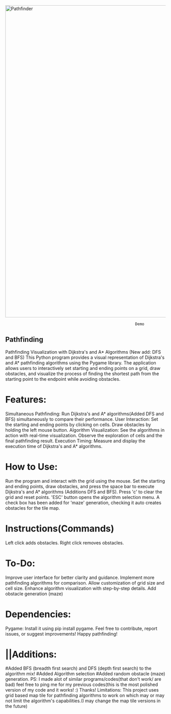   <img width="980" alt="Pathfinder" src="https://github.com/Jitanshu-commits/Pathfinding/assets/146759344/df24c6b2-3437-4ba6-8980-3df89494cf16">
                                                            
                                                                  
                                                             Demo  


## Pathfinding
Pathfinding Visualization with Dijkstra's and A* Algorithms (New add: DFS and BFS)
This Python program provides a visual representation of Dijkstra's and A* pathfinding algorithms using the Pygame library. The application allows users to interactively set starting and ending points on a grid, draw obstacles, and visualize the process of finding the shortest path from the starting point to the endpoint while avoiding obstacles.

# Features: 
Simultaneous Pathfinding: Run Dijkstra's and A* algorithms(Added DFS and BFS) simultaneously to compare their performance.
User Interaction: Set the starting and ending points by clicking on cells. Draw obstacles by holding the left mouse button. 
Algorithm Visualization: See the algorithms in action with real-time visualization. Observe the exploration of cells and the final pathfinding result.
Execution Timing: Measure and display the execution time of Dijkstra's and A* algorithms.
# How to Use:
Run the program and interact with the grid using the mouse.
Set the starting and ending points, draw obstacles, and press the space bar to execute Dijkstra's and A* algorithms (Additions DFS and BFS).
Press 'c' to clear the grid and reset points.
'ESC' button opens the algorithm selection menu.
A check box has been added for 'maze' generation, checking it auto creates obstacles for the tile map.
# Instructions(Commands)
Left click adds obstacles.
Right click removes obstacles.
# To-Do:
Improve user interface for better clarity and guidance.
Implement more pathfinding algorithms for comparison.
Allow customization of grid size and cell size.
Enhance algorithm visualization with step-by-step details.
Add obstacle generation (maze) 
# Dependencies:
Pygame: Install it using pip install pygame.
Feel free to contribute, report issues, or suggest improvements! Happy pathfinding!
# ||Additions:
#Added BFS (breadth first search) and DFS (depth first search) to the algorithm mix!
#Added Algorithm selection
#Added random obstacle (maze) generation.
PS: I made alot of similar programs/codes(that don't work/ are bad) feel free to ping me for my previous codes(this is the most polished version of my code and it works! :) 
Thanks!
Limitations: This project uses grid based map tile for pathfinding algorithms to work on which may or may not limit the algorithm's capabilities.(I may change the map tile versions in the future)
